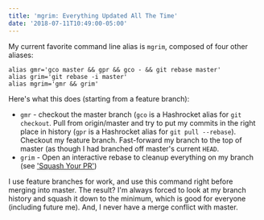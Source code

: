 ```yaml
---
title: 'mgrim: Everything Updated All The Time'
date: '2018-07-11T10:49:00-05:00'
---
```


My current favorite command line alias is `mgrim`, composed of four other aliases:

```shell
alias gmr='gco master && gpr && gco - && git rebase master'
alias grim='git rebase -i master'
alias mgrim='gmr && grim'
```

Here's what this does (starting from a feature branch):

- `gmr` - checkout the master branch (`gco` is a Hashrocket alias for `git checkout`. Pull from origin/master and try to put my commits in the right place in history (`gpr` is a Hashrocket alias for `git pull --rebase`). Checkout my feature branch. Fast-forward my branch to the top of master (as though I had branched off master's current `HEAD`.
- `grim` - Open an interactive rebase to cleanup everything on my branch (see ['Squash Your PR'](http://www.jakeworth.com/squash-your-pr))

I use feature branches for work, and use this command right before merging into master. The result? I'm always forced to look at my branch history and squash it down to the minimum, which is good for everyone (including future me). And, I never have a merge conflict with master.